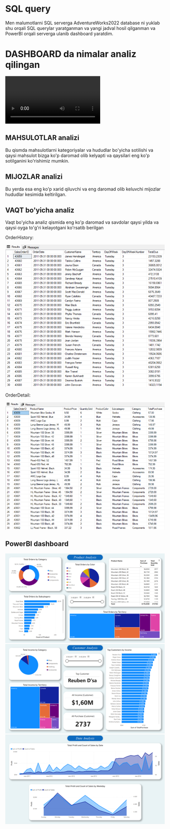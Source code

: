# SQL query
  Men malumotlarni SQL serverga AdventureWorks2022 database ni yuklab shu orqali SQL querylar yaratganman va yangi jadval hosil qilganman va PowerBI orqali serverga ulanib dashboard yaratdim.
# DASHBOARD da nimalar analiz qilingan
![alt text](g.gif.mp4)

 ## MAHSULOTLAR analizi
  Bu qismda mahsulotlarni kategoriyalar va hududlar bo'yicha sotilishi va qaysi mahsulot bizga ko'p daromad olib kelyapti va qaysilari eng ko'p sotilganini ko'rishimiz mumkin.
 ## MIJOZLAR analizi
  Bu yerda esa eng ko'p xarid qiluvchi va eng daromad olib keluvchi mijozlar hududlar kesimida keltirilgan.
 ## VAQT bo'yicha analiz
  Vaqt bo'yicha analiz qismida eng ko'p daromad va savdolar qaysi yilda va qaysi oyga to'g'ri kelayotgani ko'rsatib berilgan

OrderHistory:

![alt text](table1.png)

OrderDetail:

![alt text](table2.png)

## PowerBI dashboard
![alt text](page1.png)
![alt text](page2.png)
![alt text](page3.png)
